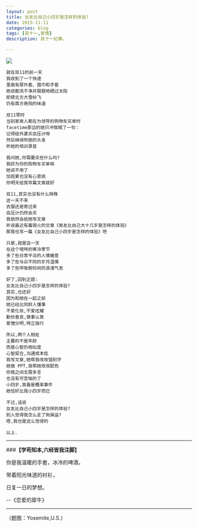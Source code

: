 ```yaml
---
layout: post
title: 女友比自己小四岁是怎样的体验?
date: 2015-11-11
categories: blog
tags: [双十一,爱情]
description: 双十一纪事。

---
```


![](http://cnfeat.qiniudn.com/Yosemite,%20U.S..jpg)

````
就在双11的前一天
我收到了一个快递
里面有厚外套、围巾和手套
她说都洗干净并狠狠地晒过太阳
即使北方大雪纷飞
仍有南方艳阳的味道
 
双11零时
当别家男人都在为领导的购物车买单时
facetime那边的她只冲我喊了一句：
记得给外婆买血压计呀
然后继续吹她的头发
听她的培训录音
 
我问她,你需要买些什么吗?
我好为你的购物车买单嘛
她说不用了
加班累也没有心思挑
你明天给我写篇文章就好
 
双11,其实也没有什么特殊
这一天不来
衣服还是寄过来
血压计仍然会买
我依然会给她写文章
听说最近有篇很火的文章《男友比自己大十几岁是怎样的体验》
那我也写一篇《女友比自己小四岁是怎样的体验》吧
 
只是,就是这一天
在这个喧哗的寒冷季节
多了些日常平淡的人情暖意
多了些与众不同的岁月温情
多了些呼吸俯仰间的浪漫气息
 
好了,回到正题:
女友比自己小四岁是怎样的体验?
其实,也还好
因为和她在一起之前
她已经比同龄人懂事
不爱化妆,不爱炫耀
勤俭善良,做事认真
爱憎分明,特立独行
 
所以,两个人相处
主要的不是年龄
而是心智的相似度
心智契合,沟通成本低
我写文章,她帮我改改错别字
她做 PPT,我帮她改改配色
你我之间无需多言
也没有可苦恼的了
小四岁,我看是概率事件
她恰好比我小四岁而已

不过,话说
女友比自己小四岁是怎样的体验?
别人觉得我怎么走了狗屎运?
嗯,我也是这么觉得的

以上.

````






----

###**【学苟知本,六经皆我注脚】**


你是我温暖的手套，冰冷的啤酒，

带着阳光味道的衬衫，

日复一日的梦想。

--《恋爱的犀牛》



----


（题图：Yosemite,U.S.）
